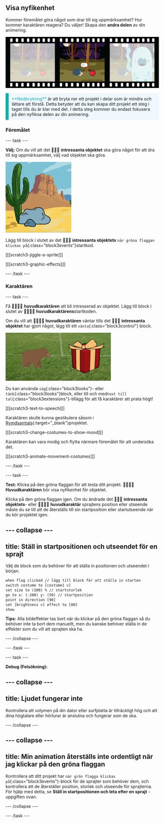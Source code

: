 ## Visa nyfikenhet

Kommer föremålet göra något som drar till sig uppmärksamhet? Hur kommer karaktären reagera? Du väljer! Skapa den **andra delen** av din animering.

![En filmremsa med 3 bilder. Den andra bilden är markerad. Bilden visar en scene med en karaktär som tänker "hmmmmmm" och kollar på ett underligt föremål.](images/curiosity.png)

<p style="border-left: solid; border-width:10px; border-color: #0faeb0; background-color: aliceblue; padding: 10px;">
  <span style="color: #0faeb0">**Nedbrytning**</span> är att bryta ner ett projekt i delar som är mindre och lättare att förstå. Detta betyder att du kan skapa ditt projekt ett steg i taget tills du är klar med det. I detta steg kommer du endast fokusera på den nyfikna delen av din animering.
</p>

### Föremålet

--- task ---

**Välj:** Om du vill att det 🎂🎾🎁 **intressanta objektet** ska göra något för att dra till sig uppmärksamhet, välj vad objektet ska göra.

![En ökenbakgrund med en sten som vickar fram och tillbaka.](images/jiggle.gif)

Lägg till block i slutet av det 🎂🎾🎁 **intressanta objektets** `när gröna flaggan klickas på`{:class="block3events"}startkod.

[[[scratch3-jiggle-a-sprite]]]

[[[scratch3-graphic-effects]]]

--- /task ---

### Karaktären

--- task ---

Få 🐙👩‍🦼🦖 **huvudkaraktären** att bli intresserad av objektet. Lägg till block i slutet av 🐙👩‍🦼🦖 **huvudkaraktärens**startkoden.

Om du vill att 🐙👩‍🦼🦖 **huvudkaraktären** väntar tills det 🎂🎾🎁 **intressanta objektet** har gjort något, lägg till ett `vänta`{:class="block3control"} block.

![En ökenbakgrund med en sten som vickar fram och tillbaka.](images/bear.gif)

Du kan använda `säg`{:class="block3looks"}- eller `tänk`{:class="block3looks"}block, eller till och med`text till tal`{:class="block3extensions"}-tillägg för att få karaktärer att prata högt!

[[[scratch3-text-to-speech]]]

Karaktären skulle kunna gestikulera såsom i [Rymdsamtals](https://projects.raspberrypi.org/sv-SE/projects/space-talk){:target="_blank"}projektet.

[[[scratch3-change-costumes-to-show-mood]]]

Karaktären kan vara modig och flytta närmare föremålet för att undersöka det.

[[[scratch3-animate-movement-costumes]]]

--- /task ---

--- task ---

**Test:** Klicka på den gröna flaggan för att testa ditt projekt. 🐙👩‍🦼🦖 **Huvudkaraktären** bör visa nyfikenhet för objektet.

Klicka på den gröna flaggan igen. Om du ändrade det 🎂🎾🎁 **intressanta objektets**- eller 🐙👩‍🦼🦖 **huvudkaraktär** sprajtens position eller utseende måste du se till att de återställs till sin startposition eller startutseende när du kör projektet igen.

--- collapse ---
---
title: Ställ in startpositionen och utseendet för en sprajt
---

Välj de block som du behöver för att ställa in positionen och utseendet i början.

```blocks3
when flag clicked // lägg till block för att ställa in starten 
switch costume to [costume1 v]
set size to (100) % // startstorlek
go to x: (-200) y: (50) // startposition
point in direction [90]
set [brightness v] effect to [80]
show
```

**Tips:** Alla bildeffekter tas bort när du klickar på den gröna flaggan så du behöver inte ta bort dem manuellt, men du kanske behöver ställa in de effekter som du vill att sprajten ska ha.

--- /collapse ---

--- /task ---

--- task ---

**Debug (Felsökning):**

--- collapse ---
---
title: Ljudet fungerar inte
---

Kontrollera att volymen på din dator eller surfplatta är tillräckligt hög och att dina högtalare eller hörlurar är anslutna och fungerar som de ska.

--- /collapse ---

--- collapse ---
---
title: Min animation återställs inte ordentligt när jag klickar på den gröna flaggan
---

Kontrollera att ditt projekt har `när grön flagga klickas på`{:class="block3events"}-block för de sprajter som behöver dem, och kontrollera att de återställer position, storlek och utseende för sprajterna. För hjälp med detta, se **Ställ in startpositionen och leta efter en sprajt** -uppgiften ovan.

--- /collapse ---

--- /task ---

